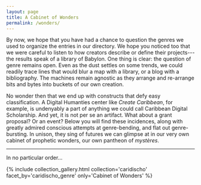 ```yaml
---
layout: page
title: A Cabinet of Wonders
permalink: /wonders/
---
```


By now, we hope that you have had a chance to question the genres we used to organize the entries in our directory. We hope you noticed too that we were careful to listen to how creators describe or define their projects---the results speak of a library of Babylon. One thing is clear: the question of genre remains open. Even as the dust settles on some trends, we could readily trace lines that would blur a map with a library, or a blog with a bibliography. The machines remain agnostic as they arrange and re-arrange bits and bytes into buckets of our own creation. 

No wonder then that we end up with constructs that defy easy classification. A Digital Humanties center like *Create Caribbean*, for example, is undenyably a part of anything we could call Caribbean Digital Scholarship. And yet, it is not per se an artifact. What about a grant proposal? Or an event? Below you will  find these incidences, along with greatly admired conscious attempts at genre-bending, and flat out genre-bursting. In unison, they sing of futures we can glimpse at in our very own cabinet of prophetic wonders, our own pantheon of *mystères*. 

---

In no particular order...

{% include collection_gallery.html  collection='caridischo' facet_by='caridischo_genre' only='Cabinet of Wonders' %}